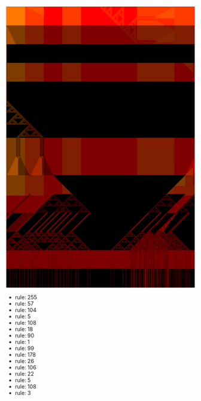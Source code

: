 ![photo](./output.png) 
 * rule: 255
* rule: 57
* rule: 104
* rule: 5
* rule: 108
* rule: 18
* rule: 90
* rule: 1
* rule: 99
* rule: 178
* rule: 26
* rule: 106
* rule: 22
* rule: 5
* rule: 108
* rule: 3
